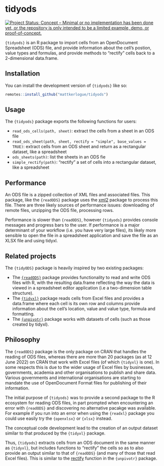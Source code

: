 
<!-- README.md is generated from README.Rmd. Please edit that file -->

# tidyods

<!-- badges: start -->

[![Project Status: Concept – Minimal or no implementation has been done
yet, or the repository is only intended to be a limited example, demo,
or
proof-of-concept.](https://www.repostatus.org/badges/latest/concept.svg)](https://www.repostatus.org/#concept)
<!-- badges: end -->

`{tidyods}` is an R package to import cells from an OpenDocument
Spreadsheet (ODS) file, and provide information about the cell’s
postion, value types and formulas, and provide methods to “rectify”
cells back to a 2-dimensional data.frame.

## Installation

You can install the development version of `{tidyods}` like so:

``` r
remotes::install_github("mattkerlogue/tidyods")
```

## Usage

The `{tidyods}` package exports the following functions for users:

-   `read_ods_cells(path, sheet)`: extract the cells from a sheet in an
    ODS file
-   `read_ods_sheet(path, sheet, rectify = "simple", base_values = TRUE)`:
    extract cells from an ODS sheet and return as a rectangular dataset,
    like a spreadsheet
-   `ods_sheets(path)`: list the sheets in an ODS fie
-   `simple_rectify(path)`: “rectify” a set of cells into a rectangular
    dataset, like a spreadsheet

## Performance

An ODS file is a zipped collection of XML files and associated files.
This package, like the `{readODS}` package uses the
[xml2](https://xml2.r-lib.org) package to process this file. There are
three likely sources of performance issues: downloading of remote files,
unzipping the ODS file, processing rows.

Performance is slower than `{readODS}`, however `{tidyods}` provides
console messages and progress bars to the user. If performance is a
major determinant of your workflow (i.e. you have very large files), its
likely more sensible to open the file in a spreadsheet application and
save the file as an XLSX file and using tidyxl.

## Related projects

The `{tidyODS}` package is heavily inspired by two existing packages:

-   The [`{readODS}`](https://github.com/chainsawriot/readODS) package
    provides functionality to read and write ODS files with R, with the
    resulting data.frame reflecting the way the data is viewed in a
    spreadsheet editor application (i.e a two-dimension table
    structure).
-   The [`{tidyxl}`](https://nacnudus.github.io/tidyxl/) package reads
    cells from Excel files and provides a data.frame where each cell is
    its own row and columns provide information about the cell’s
    location, value and value type, formula and formatting.
-   The [`{unpivotr}`](https://nacnudus.github.io/unpivotr/) package
    works with datasets of cells (such as those created by tidyxl).

## Philosophy

The `{readODS}` package is the only package on CRAN that handles the
reading of ODS files, whereas there are more than 20 packages (as at 12
June 2022) on CRAN that work with Excel files (of which `{tidyxl}` is
one). In some respects this is due to the wider usage of Excel files by
businesses, governments, academia and other organisations to publish and
share data. Various governments and international organisations are
starting to mandate the use of OpenDocument Format files for publishing
of their information.

The initial purpose of `{tidyods}` was to provide a second package to
the R ecosystem for reading ODS files, in part prompted when
encountering an error with `{readODS}` and discovering no alternative
pacakge was available. For example if you run into an error when using
the `{readxl}` package you could use easily try the `{openxlsx}` or
`{xlsx}` instead.

The conceptual code development lead to the creation of an output
dataset similar to that produced by the `{tidyxl}` package.

Thus, `{tidyods}` extracts cells from an ODS document in the same manner
as `{tidyxl}`, but includes functions to “rectify” the cells so as to
also provide an output similar to that of `{readODS}` (and many of those
that read Excel files). This is similar to the
[rectify](https://nacnudus.github.io/unpivotr/reference/rectify.html)
function in the `{unpivotr}` package.
